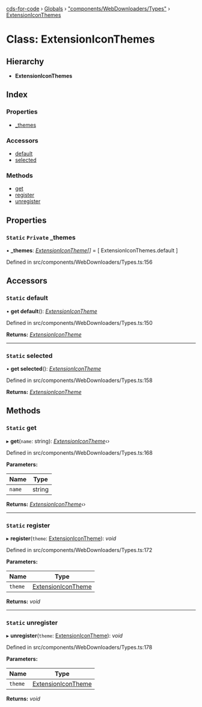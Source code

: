 [cds-for-code](../README.md) › [Globals](../globals.md) › ["components/WebDownloaders/Types"](../modules/_components_webdownloaders_types_.md) › [ExtensionIconThemes](_components_webdownloaders_types_.extensioniconthemes.md)

# Class: ExtensionIconThemes

## Hierarchy

* **ExtensionIconThemes**

## Index

### Properties

* [_themes](_components_webdownloaders_types_.extensioniconthemes.md#static-private-_themes)

### Accessors

* [default](_components_webdownloaders_types_.extensioniconthemes.md#static-default)
* [selected](_components_webdownloaders_types_.extensioniconthemes.md#static-selected)

### Methods

* [get](_components_webdownloaders_types_.extensioniconthemes.md#static-get)
* [register](_components_webdownloaders_types_.extensioniconthemes.md#static-register)
* [unregister](_components_webdownloaders_types_.extensioniconthemes.md#static-unregister)

## Properties

### `Static` `Private` _themes

▪ **_themes**: *[ExtensionIconTheme](_components_webdownloaders_types_.extensionicontheme.md)[]* = [ ExtensionIconThemes.default ]

Defined in src/components/WebDownloaders/Types.ts:156

## Accessors

### `Static` default

• **get default**(): *[ExtensionIconTheme](_components_webdownloaders_types_.extensionicontheme.md)*

Defined in src/components/WebDownloaders/Types.ts:150

**Returns:** *[ExtensionIconTheme](_components_webdownloaders_types_.extensionicontheme.md)*

___

### `Static` selected

• **get selected**(): *[ExtensionIconTheme](_components_webdownloaders_types_.extensionicontheme.md)*

Defined in src/components/WebDownloaders/Types.ts:158

**Returns:** *[ExtensionIconTheme](_components_webdownloaders_types_.extensionicontheme.md)*

## Methods

### `Static` get

▸ **get**(`name`: string): *[ExtensionIconTheme](_components_webdownloaders_types_.extensionicontheme.md)‹›*

Defined in src/components/WebDownloaders/Types.ts:168

**Parameters:**

Name | Type |
------ | ------ |
`name` | string |

**Returns:** *[ExtensionIconTheme](_components_webdownloaders_types_.extensionicontheme.md)‹›*

___

### `Static` register

▸ **register**(`theme`: [ExtensionIconTheme](_components_webdownloaders_types_.extensionicontheme.md)): *void*

Defined in src/components/WebDownloaders/Types.ts:172

**Parameters:**

Name | Type |
------ | ------ |
`theme` | [ExtensionIconTheme](_components_webdownloaders_types_.extensionicontheme.md) |

**Returns:** *void*

___

### `Static` unregister

▸ **unregister**(`theme`: [ExtensionIconTheme](_components_webdownloaders_types_.extensionicontheme.md)): *void*

Defined in src/components/WebDownloaders/Types.ts:178

**Parameters:**

Name | Type |
------ | ------ |
`theme` | [ExtensionIconTheme](_components_webdownloaders_types_.extensionicontheme.md) |

**Returns:** *void*

